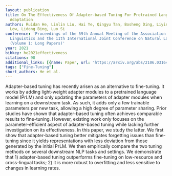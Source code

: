 ```yaml
---
layout: publication
title: On The Effectiveness Of Adapter-based Tuning For Pretrained Language Model
  Adaptation
authors: Ruidan He, Linlin Liu, Hai Ye, Qingyu Tan, Bosheng Ding, Liying Cheng, Jia-wei
  Low, Lidong Bing, Luo Si
conference: 'Proceedings of the 59th Annual Meeting of the Association for Computational
  Linguistics and the 11th International Joint Conference on Natural Language Processing
  (Volume 1: Long Papers)'
year: 2021
bibkey: he2021effectiveness
citations: 98
additional_links: [{name: Paper, url: 'https://arxiv.org/abs/2106.03164'}]
tags: ["Fine-Tuning"]
short_authors: He et al.
---
```

Adapter-based tuning has recently arisen as an alternative to fine-tuning. It
works by adding light-weight adapter modules to a pretrained language model
(PrLM) and only updating the parameters of adapter modules when learning on a
downstream task. As such, it adds only a few trainable parameters per new task,
allowing a high degree of parameter sharing. Prior studies have shown that
adapter-based tuning often achieves comparable results to fine-tuning. However,
existing work only focuses on the parameter-efficient aspect of adapter-based
tuning while lacking further investigation on its effectiveness. In this paper,
we study the latter. We first show that adapter-based tuning better mitigates
forgetting issues than fine-tuning since it yields representations with less
deviation from those generated by the initial PrLM. We then empirically compare
the two tuning methods on several downstream NLP tasks and settings. We
demonstrate that 1) adapter-based tuning outperforms fine-tuning on
low-resource and cross-lingual tasks; 2) it is more robust to overfitting and
less sensitive to changes in learning rates.
